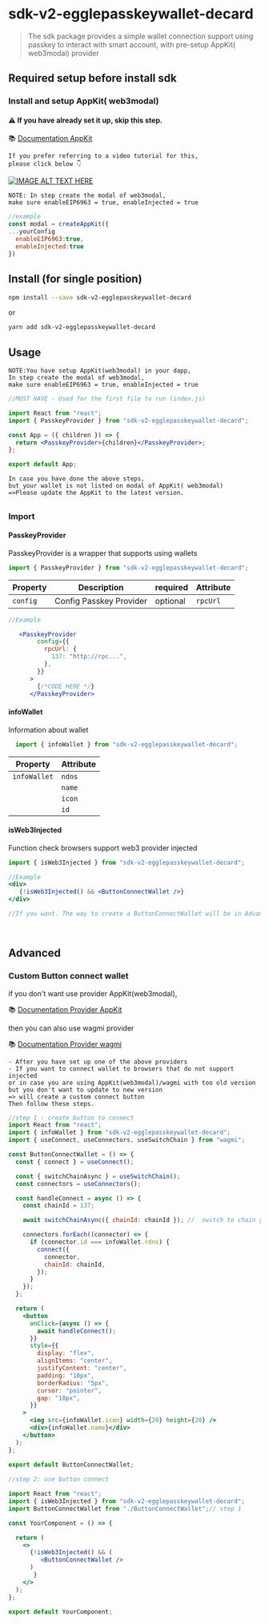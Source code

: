 # sdk-v2-egglepasskeywallet-decard


> The sdk package provides a simple wallet connection support using passkey to interact with smart account, with pre-setup AppKit( web3modal) provider

## Required setup before install sdk
### Install and setup AppKit( web3modal)
#### ⚠ If you have already set it up, skip this step.



📚 [Documentation AppKit](https://docs.reown.com/appkit/overview)

```
If you prefer referring to a video tutorial for this,
please click below 👇
```





[![IMAGE ALT TEXT HERE](https://i.ytimg.com/vi/lxTGqXh7LiA/hqdefault.jpg?sqp=-oaymwEnCNACELwBSFryq4qpAxkIARUAAIhCGAHYAQHiAQoIGBACGAY4AUAB&rs=AOn4CLDOS4gcXwP9GEZB4-Qei0TW-E4z7Q)](https://youtu.be/lxTGqXh7LiA)

```
NOTE: In step create the modal of web3modal,
make sure enableEIP6963 = true, enableInjected = true
```

```jsx
//example
const modal = createAppKit({
...yourConfig
  enableEIP6963:true,
  enableInjected:true
})
```


## Install (for single position)

```bash
npm install --save sdk-v2-egglepasskeywallet-decard
```
or 

```bash
yarn add sdk-v2-egglepasskeywallet-decard
```


## Usage
```
NOTE:You have setup AppKit(web3modal) in your dapp,
In step create the modal of web3modal, 
make sure enableEIP6963 = true, enableInjected = true
```

```jsx
//MUST HAVE - Used for the first file to run (index.js)

import React from "react";
import { PasskeyProvider } from "sdk-v2-egglepasskeywallet-decard";

const App = ({ children }) => {
  return <PasskeyProvider>{children}</PasskeyProvider>;
};

export default App;
```
```
In case you have done the above steps,
but your wallet is not listed on modal of AppKit( web3modal)
=>Please update the AppKit to the latest version.
```

## 
### Import

#### PasskeyProvider

PasskeyProvider is a wrapper that supports using wallets

```jsx
import { PasskeyProvider } from "sdk-v2-egglepasskeywallet-decard";
```

| Property                      | Description             | required           |Attribute                                  
| ----------------------------- | ----------------------- | -------------------|----------
| `config`                      | Config Passkey Provider       |optional|`rpcUrl`



```jsx
//Example

   <PasskeyProvider
        config={{
          rpcUrl: {
            137: "http://rpc...",
          },
        }}
      >
        {/*CODE HERE */}
      </PasskeyProvider>
```

#### infoWallet
Information about wallet
```jsx
  import { infoWallet } from "sdk-v2-egglepasskeywallet-decard";
```

| Property                      | Attribute                                                     
| ----------------------------- | ------------------------------------------------------------- 
| `infoWallet`                  | `ndns`
|                               | `name`
|                               | `icon`
|                               | `id`



#### isWeb3Injected

Function check browsers support web3 provider injected

```jsx
import { isWeb3Injected } from "sdk-v2-egglepasskeywallet-decard";
```



```jsx
//Example
<div> 
   {!isWeb3Injected() && <ButtonConnectWallet />}
</div>

//If you want. The way to create a ButtonConnectWallet will be in Advanced

 
```

## Advanced
### Custom Button connect wallet

if you don't want use provider AppKit(web3modal),

📚 [Documentation Provider AppKit](https://docs.reown.com/appkit/overview)

then you can also use wagmi provider

📚 [Documentation Provider wagmi](https://wagmi.sh/react/getting-started)


```
- After you have set up one of the above providers
- If you want to connect wallet to browsers that do not support injected 
or in case you are using AppKit(web3modal)/wagmi with too old version but you don't want to update to new version
=> will create a custom connect button
Then follow these steps.
```

```jsx
//step 1 : create button to connect
import React from "react";
import { infoWallet } from "sdk-v2-egglepasskeywallet-decard";
import { useConnect, useConnectors, useSwitchChain } from "wagmi";

const ButtonConnectWallet = () => {
  const { connect } = useConnect();

  const { switchChainAsync } = useSwitchChain();
  const connectors = useConnectors();

  const handleConnect = async () => {
    const chainId = 137;

    await switchChainAsync({ chainId: chainId }); //  switch to chain you want connect

    connectors.forEach((connector) => {
      if (connector.id === infoWallet.rdns) {
        connect({
          connector,
          chainId: chainId,
        });
      }
    });
  };

  return (
    <button
      onClick={async () => {
        await handleConnect();
      }}
      style={{
        display: "flex",
        alignItems: "center",
        justifyContent: "center",
        padding: "10px",
        borderRadius: "5px",
        cursor: "pointer",
        gap: "10px",
      }}
    >
      <img src={infoWallet.icon} width={20} height={20} />
      <div>{infoWallet.name}</div>
    </button>
  );
};

export default ButtonConnectWallet;
 
//step 2: use button connect

import React from "react";
import { isWeb3Injected } from "sdk-v2-egglepasskeywallet-decard";
import ButtonConnectWallet from "./ButtonConnectWallet";// step 1

const YourComponent = () => {

  return (
    <>
      {!isWeb3Injected() && (
         <ButtonConnectWallet />
      )
       }
    </>
  );
};

export default YourComponent;
```
